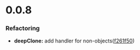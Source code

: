 # 0.0.8

### Refactoring

- **deepClone:** add handler for non-objects([<u>f261f50</u>](https://github.com/LcLoveStudy/-lichang666/commit/f261f50215f5889516fb6af9295fba035acbad38))
